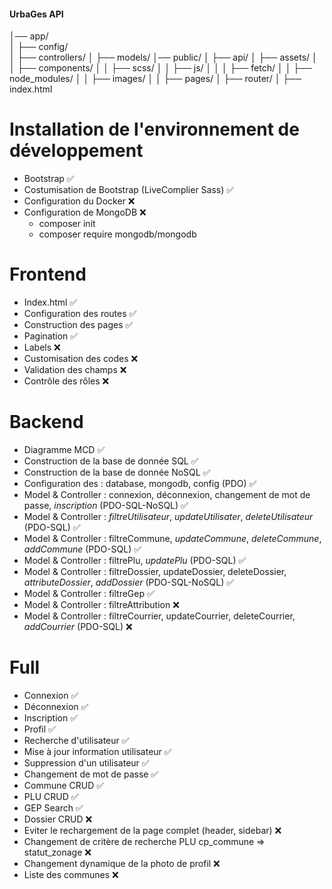 #### UrbaGes API ####
│── app/                
│   ├── config/               
│   ├── controllers/
│   ├── models/
│── public/
│   ├── api/
│   ├── assets/
│   │   ├── components/
│   │   ├── scss/
│   │   ├── js/
│   │   │   ├── fetch/
│   │   ├── node_modules/
│   │   ├── images/
│   │   ├── pages/
│   ├── router/
│   ├── index.html 
# Installation de l'environnement de développement
- Bootstrap 	✅
- Costumisation de Bootstrap (LiveComplier Sass) 	✅
- Configuration du Docker 	❌
- Configuration de MongoDB 	❌
    + composer init
    + composer require mongodb/mongodb

# Frontend
- Index.html 	✅
- Configuration des routes 	✅
- Construction des pages 	✅
- Pagination 	✅
- Labels    ❌
- Customisation des codes    ❌
- Validation des champs 	❌
- Contrôle des rôles 	❌

# Backend
- Diagramme MCD 	✅
- Construction de la base de donnée SQL	✅
- Construction de la base de donnée NoSQL	✅
- Configuration des : database, mongodb, config (PDO) 	✅
- Model & Controller : connexion, déconnexion, changement de mot de passe, *inscription* (PDO-SQL-NoSQL) 	✅
- Model & Controller : *filtreUtilisateur*, *updateUtilisater*, *deleteUtilisateur* (PDO-SQL) 	✅
- Model & Controller : filtreCommune, *updateCommune*, *deleteCommune*, *addCommune*  (PDO-SQL) 	✅
- Model & Controller : filtrePlu, *updatePlu* (PDO-SQL) 	✅
- Model & Controller : filtreDossier, updateDossier, deleteDossier, *attributeDossier*, *addDossier* (PDO-SQL-NoSQL) 	✅
- Model & Controller : filtreGep 	✅
- Model & Controller : filtreAttribution 	❌
- Model & Controller : filtreCourrier, updateCourrier, deleteCourrier, *addCourrier*  (PDO-SQL) 	❌

# Full
- Connexion 	✅
- Déconnexion 	✅
- Inscription 	✅
- Profil 	✅
- Recherche d'utilisateur 	✅
- Mise à jour information utilisateur 	✅
- Suppression d'un utilisateur 	✅
- Changement de mot de passe  	✅
- Commune CRUD  	✅
- PLU CRUD  	✅
- GEP Search  	✅
- Dossier CRUD 	❌
- Eviter le rechargement de la page complet (header, sidebar) 	❌
- Changement de critère de recherche PLU cp_commune => statut_zonage 	❌
- Changement dynamique de la photo de profil 	❌ 
- Liste des communes 	❌